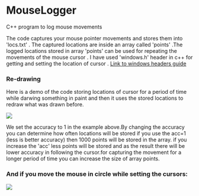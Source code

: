 # MouseLogger
C++ program to log mouse movements

The code captures your mouse pointer movements and stores them into 'locs.txt' .
The captured locations are inside an array called 'points' .The logged locations stored in array 'points' can be used for repeating the movements of the mouse cursor .
I have used 'windows.h' header in c++ for getting and setting the location of cursor .
 [Link to windows headers guide](https://docs.microsoft.com/en-us/windows/desktop/winprog/using-the-windows-headers)

### Re-drawing 
Here is a demo of the code storing locations of cursor for a period of time while darwing something in paint and then it uses the stored locations to redraw what was drawn before.

![](http://s8.picofile.com/file/8351330676/1.gif)

We set the accuracy to 1 in the example above.By changing the accuracy you can determine how often locations will be stored if you use the acc=1 (less is better accuracy) then 1000 points will be stored in the array.
if you increase the 'acc' less points will be stored and as the result there will be lower accuracy in following the cursor.for capturing the movement for a longer period of time you can increase the size of array points.


### And if you move the mouse in circle while setting the cursors:

![](http://s8.picofile.com/file/8351331818/bandicam20190205121528433.gif)
